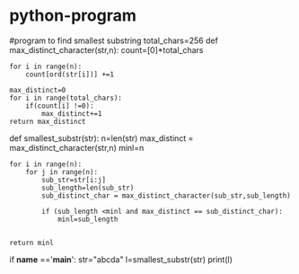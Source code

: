 # python-program

#program to find  smallest substring
total_chars=256
def  max_distinct_character(str,n):
    count=[0]*total_chars

    for i in range(n):
        count[ord(str[i])] +=1

    max_distinct=0
    for i in range(total_chars):
        if(count[i] !=0):
            max_distinct+=1
    return max_distinct

def  smallest_substr(str):
    n=len(str)
    max_distinct = max_distinct_character(str,n)
    minl=n

    for i in range(n):
        for j in range(n):
            sub_str=str[i:j]
            sub_length=len(sub_str)
            sub_distinct_char = max_distinct_character(sub_str,sub_length)

            if (sub_length <minl and max_distinct == sub_distinct_char):
                minl=sub_length


    return minl

if __name__ =='__main__':
    str="abcda"
    l=smallest_substr(str)
    print(l)
